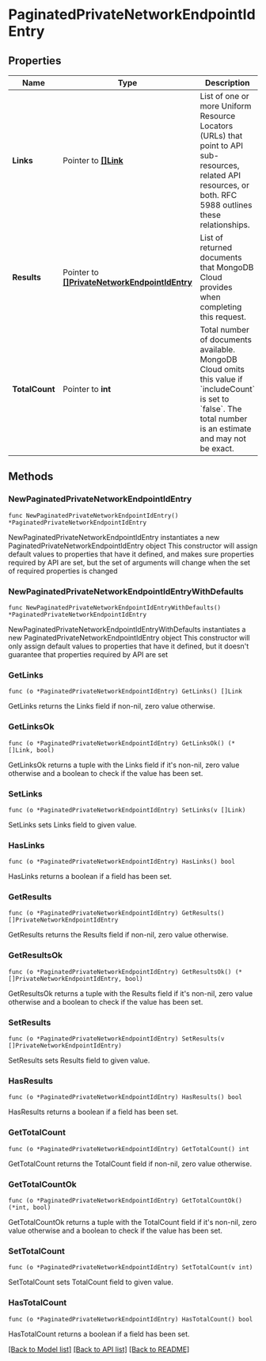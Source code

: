 # PaginatedPrivateNetworkEndpointIdEntry

## Properties

Name | Type | Description | Notes
------------ | ------------- | ------------- | -------------
**Links** | Pointer to [**[]Link**](Link.md) | List of one or more Uniform Resource Locators (URLs) that point to API sub-resources, related API resources, or both. RFC 5988 outlines these relationships. | [optional] [readonly] 
**Results** | Pointer to [**[]PrivateNetworkEndpointIdEntry**](PrivateNetworkEndpointIdEntry.md) | List of returned documents that MongoDB Cloud provides when completing this request. | [optional] [readonly] 
**TotalCount** | Pointer to **int** | Total number of documents available. MongoDB Cloud omits this value if &#x60;includeCount&#x60; is set to &#x60;false&#x60;. The total number is an estimate and may not be exact. | [optional] [readonly] 

## Methods

### NewPaginatedPrivateNetworkEndpointIdEntry

`func NewPaginatedPrivateNetworkEndpointIdEntry() *PaginatedPrivateNetworkEndpointIdEntry`

NewPaginatedPrivateNetworkEndpointIdEntry instantiates a new PaginatedPrivateNetworkEndpointIdEntry object
This constructor will assign default values to properties that have it defined,
and makes sure properties required by API are set, but the set of arguments
will change when the set of required properties is changed

### NewPaginatedPrivateNetworkEndpointIdEntryWithDefaults

`func NewPaginatedPrivateNetworkEndpointIdEntryWithDefaults() *PaginatedPrivateNetworkEndpointIdEntry`

NewPaginatedPrivateNetworkEndpointIdEntryWithDefaults instantiates a new PaginatedPrivateNetworkEndpointIdEntry object
This constructor will only assign default values to properties that have it defined,
but it doesn't guarantee that properties required by API are set

### GetLinks

`func (o *PaginatedPrivateNetworkEndpointIdEntry) GetLinks() []Link`

GetLinks returns the Links field if non-nil, zero value otherwise.

### GetLinksOk

`func (o *PaginatedPrivateNetworkEndpointIdEntry) GetLinksOk() (*[]Link, bool)`

GetLinksOk returns a tuple with the Links field if it's non-nil, zero value otherwise
and a boolean to check if the value has been set.

### SetLinks

`func (o *PaginatedPrivateNetworkEndpointIdEntry) SetLinks(v []Link)`

SetLinks sets Links field to given value.

### HasLinks

`func (o *PaginatedPrivateNetworkEndpointIdEntry) HasLinks() bool`

HasLinks returns a boolean if a field has been set.
### GetResults

`func (o *PaginatedPrivateNetworkEndpointIdEntry) GetResults() []PrivateNetworkEndpointIdEntry`

GetResults returns the Results field if non-nil, zero value otherwise.

### GetResultsOk

`func (o *PaginatedPrivateNetworkEndpointIdEntry) GetResultsOk() (*[]PrivateNetworkEndpointIdEntry, bool)`

GetResultsOk returns a tuple with the Results field if it's non-nil, zero value otherwise
and a boolean to check if the value has been set.

### SetResults

`func (o *PaginatedPrivateNetworkEndpointIdEntry) SetResults(v []PrivateNetworkEndpointIdEntry)`

SetResults sets Results field to given value.

### HasResults

`func (o *PaginatedPrivateNetworkEndpointIdEntry) HasResults() bool`

HasResults returns a boolean if a field has been set.
### GetTotalCount

`func (o *PaginatedPrivateNetworkEndpointIdEntry) GetTotalCount() int`

GetTotalCount returns the TotalCount field if non-nil, zero value otherwise.

### GetTotalCountOk

`func (o *PaginatedPrivateNetworkEndpointIdEntry) GetTotalCountOk() (*int, bool)`

GetTotalCountOk returns a tuple with the TotalCount field if it's non-nil, zero value otherwise
and a boolean to check if the value has been set.

### SetTotalCount

`func (o *PaginatedPrivateNetworkEndpointIdEntry) SetTotalCount(v int)`

SetTotalCount sets TotalCount field to given value.

### HasTotalCount

`func (o *PaginatedPrivateNetworkEndpointIdEntry) HasTotalCount() bool`

HasTotalCount returns a boolean if a field has been set.

[[Back to Model list]](../README.md#documentation-for-models) [[Back to API list]](../README.md#documentation-for-api-endpoints) [[Back to README]](../README.md)


